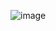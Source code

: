 
![image](https://user-images.githubusercontent.com/104687767/166160489-63a8ed44-3d00-41da-b613-371f9bc06ae0.png)
